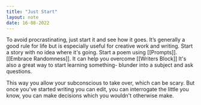 ```yaml
---
title: "Just Start"
layout: note
date: 16-08-2022
---
```


To avoid procrastinating, just start it and see how it goes. It’s generally a good rule for life but is especially useful for creative work and writing. Start a story with no idea where it's going. Start a poem using [[Prompts]]. [[Embrace Randomness]]. It can help you overcome [[Writers Block]] It's also a great way to start learning something- blunder into a subject and ask questions.

This way you allow your subconscious to take over, which can be scary. But once you've started writing you can edit, you can interrogate the little you know, you can make decisions which you wouldn't otherwise make.
